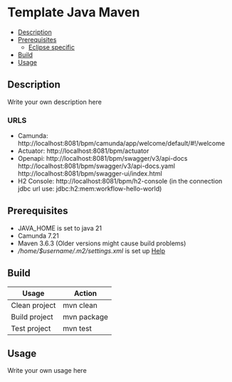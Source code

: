 # Template Java Maven

- [Description](#description)
- [Prerequisites](#prerequisites)
    - [Eclipse specific](#eclipse-specific)
- [Build](#build)
- [Usage](#usage)

## Description

Write your own description here

### URLS

- Camunda: http://localhost:8081/bpm/camunda/app/welcome/default/#!/welcome
- Actuator: http://localhost:8081/bpm/actuator
- Openapi: http://localhost:8081/bpm/swagger/v3/api-docs
  http://localhost:8081/bpm/swagger/v3/api-docs.yaml
  http://localhost:8081/bpm/swagger-ui/index.html
- H2 Console: http://localhost:8081/bpm/h2-console (in the connection jdbc url use: jdbc:h2:mem:workflow-hello-world)

## Prerequisites

- JAVA_HOME is set to java 21
- Camunda 7.21
- Maven 3.6.3 (Older versions might cause build problems)
- *_/home/$username/.m2/settings.xml_* is set
  up [Help](https://swp-confluence.atlassian.net/wiki/spaces/SWPIT/pages/411173348/How+to+Install+and+setup+maven#Setting-up-the-maven-settings)

## Build

| Usage         | Action      |
|---------------|-------------|
| Clean project | mvn clean   |
| Build project | mvn package |
| Test project  | mvn test    |

## Usage

Write your own usage here
